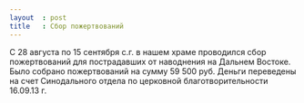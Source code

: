 ```yaml
---
layout  : post
title   : Сбор пожертвований
---
```

С 28 августа по 15 сентября с.г. в нашем храме проводился сбор пожертвований для пострадавших от наводнения на Дальнем Востоке. Было собрано пожертвований на сумму 59 500 руб. Деньги переведены на счет Синодального отдела по церковной благотворительности 16.09.13 г.
